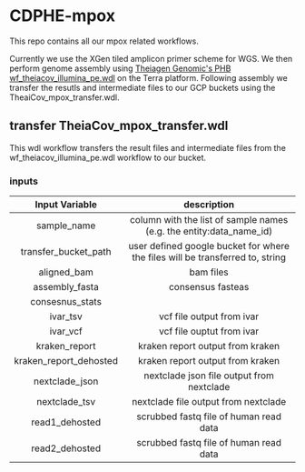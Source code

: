 # CDPHE-mpox

This repo contains all our mpox related workflows. 

Currently we use the XGen tiled amplicon primer scheme for WGS. We then perform genome assembly using [Theiagen Genomic's PHB wf_theiacov_illumina_pe.wdl](https://github.com/theiagen/public_health_bioinformatics/tree/main/workflows/theiacov) on the Terra platform. Following assembly we transfer the resutls and intermediate files to our GCP buckets using the TheaiCov_mpox_transfer.wdl.

## transfer TheiaCov_mpox_transfer.wdl
This wdl workflow transfers the result files and intermediate files from the wf_theiacov_illumina_pe.wdl workflow to our bucket.

### inputs

|Input Variable| description |
|:-------------:|:------------:|
| sample_name| column with the list of sample names (e.g. the entity:data_name_id)|
|transfer_bucket_path| user defined google bucket for where the files will be transferred to, string|
|aligned_bam| bam files |
|assembly_fasta| consensus fasteas|
|consesnus_stats||
|ivar_tsv| vcf file output from ivar|
|ivar_vcf| vcf file ouptut from ivar|
|kraken_report| kraken report output from kraken|
| kraken_report_dehosted|kraken report output from kraken|
|nextclade_json| nextclade json file output from nextclade|
|nextclade_tsv| nextclade file output from nextclade|
|read1_dehosted| scrubbed fastq file of human read data|
|read2_dehosted| scrubbed fastq file of human read data|
